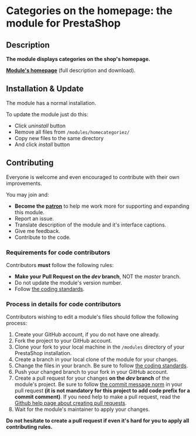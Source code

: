 # Categories on the homepage: the module for PrestaShop

## Description
**The module displays categories on the shop's homepage.**

**[Module's homepage][4]** (full description and download).

## Installation & Update
The module has a normal installation.

To update the module just do this:
 - Click *uninstall* button
 - Remove all files from `/modules/homecategoriez/`
 - Copy new files to the same directory
 - And click *install* button

## Contributing
Everyone is welcome and even encouraged to contribute with their own improvements.

You may join and:
* **Become the [patron][5]** to help me work more for supporting and expanding this module.
* Report an issue.
* Translate description of the module and it's interface captions.
* Give me feedback.
* Contribute to the code.

### Requirements for code contributors

Contributors **must** follow the following rules:

* **Make your Pull Request on the *dev* branch**, NOT the *master* branch.
* Do not update the module's version number.
* Follow [the coding standards][1].

### Process in details for code contributors

Contributors wishing to edit a module's files should follow the following process:

1. Create your GitHub account, if you do not have one already.
2. Fork the project to your GitHub account.
3. Clone your fork to your local machine in the ```/modules``` directory of your PrestaShop installation.
4. Create a branch in your local clone of the module for your changes.
5. Change the files in your branch. Be sure to follow [the coding standards][1].
6. Push your changed branch to your fork in your GitHub account.
7. Create a pull request for your changes **on the *dev* branch** of the module's project. 
   Be sure to follow [the commit message norm][2] in your pull request
   **(it is not mandatory for this project to add code prefix for a commit comment)**.
   If you need help to make a pull request, read the [Github help page about creating pull requests][3].
8. Wait for the module's maintainer to apply your changes.

**Do not hesitate to create a pull request if even it's hard for you to apply all contributing rules.**

[1]: http://doc.prestashop.com/display/PS16/Coding+Standards
[2]: http://doc.prestashop.com/display/PS16/How+to+write+a+commit+message
[3]: https://help.github.com/articles/using-pull-requests
[4]: https://prestashop.modulez.ru/en/frontend-features/31-block-of-categories-on-the-homepage.html
[5]: https://www.patreon.com/zapalm